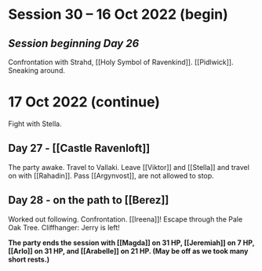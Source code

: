 # Session 30 – 16 Oct 2022 (begin)

## *Session beginning Day 26*

Confrontation with Strahd, [[Holy Symbol of Ravenkind]].
[[Pidlwick]].
Sneaking around.

# 17 Oct 2022 (continue)

Fight with Stella.

## Day 27 - [[Castle Ravenloft]]

The party awake.
Travel to Vallaki.
Leave [[Viktor]] and [[Stella]] and travel on with [[Rahadin]].
Pass [[Argynvost]], are not allowed to stop.

## Day 28 - on the path to [[Berez]]

Worked out following.
Confrontation.
[[Ireena]]!
Escape through the Pale Oak Tree.
Cliffhanger: Jerry is left!

**The party ends the session with [[Magda]] on 31 HP, [[Jeremiah]] on 7 HP, [[Arlo]] on 31 HP, and [[Arabelle]] on 21 HP. (May be off as we took many short rests.)**